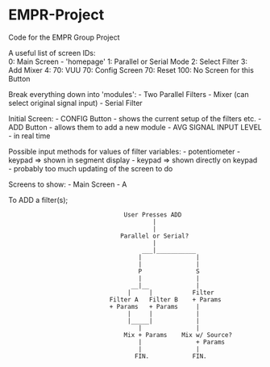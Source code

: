 # EMPR-Project
Code for the EMPR Group Project

A useful list of screen IDs:<br/>
	0: Main Screen  - 'homepage'
	1: Parallel or Serial Mode
	2: Select Filter
	3: Add Mixer
	4: 
	70: VUU
	70: Config Screen
	70: Reset
	100: No Screen for this Button


Break everything down into 'modules':
	- Two Parallel Filters
	- Mixer (can select original signal input)
	- Serial Filter

Initial Screen:
	- CONFIG Button - shows the current setup of the filters etc.
	- ADD Button - allows them to add a new module
	- AVG SIGNAL INPUT LEVEL - in real time


Possible input methods for values of filter variables:
	- potentiometer
	- keypad => shown in segment display
	- keypad => shown directly on keypad - probably too much updating of the screen to do

Screens to show:
	- Main Screen
	- A

To ADD a filter(s);
								
									User Presses ADD
											|
											|
								   Parallel or Serial?
								   			|
								   		 ___|___________
								   		|  				|
								   		|				|
								   		P				S
								   		|				|
								   	  __|__         	|
								   	 |	   |		   Filter 
								Filter A   Filter B    + Params
								+ Params   + Params     |
									 |	   |			|
									 |_____|			|
									 	|				|
									Mix + Params 	Mix w/ Source?
										|				+ Params
										|				|
									   FIN.			   FIN.
									   				  
